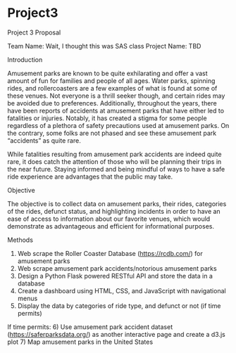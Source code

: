 # Project3

Project 3 Proposal

Team Name: Wait, I thought this was SAS class
Project Name: TBD

Introduction

Amusement parks are known to be quite exhilarating and offer a vast amount of fun for families and people of all ages. Water parks, spinning rides, and rollercoasters are a few examples of what is found at some of these venues. Not everyone is a thrill seeker though, and certain rides may be avoided due to preferences. Additionally, throughout the years, there have been reports of accidents at amusement parks that have either led to fatalities or injuries. Notably, it has created a stigma for some people regardless of a plethora of safety precautions used at amusement parks. On the contrary, some folks are not phased and see these amusement park “accidents” as quite rare. 

While fatalities resulting from amusement park accidents are indeed quite rare, it does catch the attention of those who will be planning their trips in the near future. Staying informed and being mindful of ways to have a safe ride experience are advantages that the public may take. 

Objective

The objective is to collect data on amusement parks, their rides, categories of the rides, defunct status, and highlighting incidents in order to have an ease of access to information about our favorite venues, which would demonstrate as advantageous and efficient for informational purposes.

Methods

1)	Web scrape the Roller Coaster Database (https://rcdb.com/) for amusement parks
2)	Web scrape amusement park accidents/notorious amusement parks 
3)	Design a Python Flask powered RESTful API and store the data in a database
4)	Create a dashboard using HTML, CSS, and JavaScript with navigational menus
5)	Display the data by categories of ride type, and defunct or not (if time permits)

If time permits:
6)	Use amusement park accident dataset (https://saferparksdata.org/) as another interactive page and create a d3.js plot
7)	Map amusement parks in the United States
